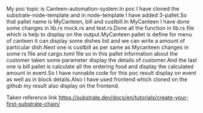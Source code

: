 My poc topic is Canteen-automation-system.In poc I have cloned the substrate-node-template and in node-template I have added 3-pallet.So that pallet name is MyCanteen, bill and custbill.In MyCanteen I have done some changes in lib.rs mock.rs and test.rs.Done all the function in lib.rs file which is help to display on the output.MyCanteen pallet is define for menu of canteen it can display some dishes list and we can write a amount of particular dish.Next one is custbill as per same as Mycanteen changes in some rs file and cargo.toml file so in this pallet information about the customer taken some parameter display the details of customer.And the last one is bill pallet is calculate all the ordering food and display the calculated amount in event.So I have runnable code for this poc result display on event as well as in block details.Also I have used frontend which cloned on the github my result also display on the frontend.

Taken reference link
https://substrate.dev/docs/en/tutorials/create-your-first-substrate-chain/
